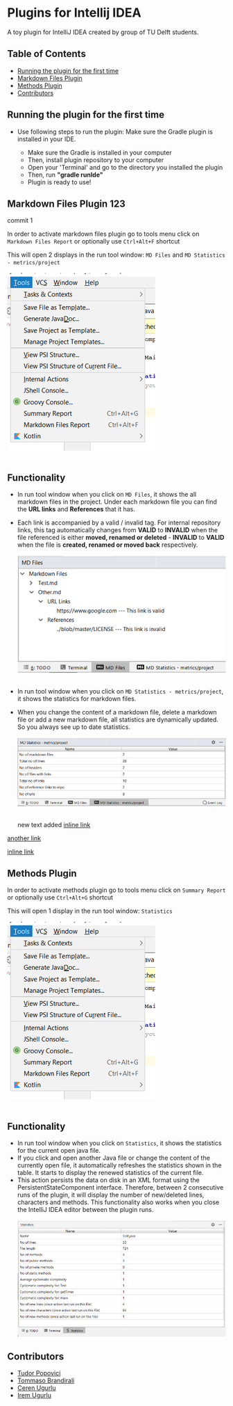 # Plugins for Intellij IDEA

A toy plugin for IntelliJ IDEA created by group of TU Delft students.

## Table of Contents
* [Running the plugin for the first time](#running-the-plugin-for-the-first-time)
* [Markdown Files Plugin](#markdown-files-plugin)
* [Methods Plugin](#methods-plugin)
* [Contributors](#contributors)

## Running the plugin for the first time
* Use following steps to run the plugin: 
Make sure the Gradle plugin is installed in your IDE.

  * Make sure the Gradle is installed in your computer
  * Then, install plugin repository to your computer
  * Open your 'Terminal' and go to the directory you installed the plugin
  * Then, run **"gradle runIde"**
  * Plugin is ready to use!

## Markdown Files Plugin 123
commit
1

In order to activate markdown files plugin go to tools menu click on `Markdown Files Report` 
or optionally use `Ctrl+Alt+F` shortcut

This will open 2 displays in the run tool window: `MD Files` and `MD Statistics - metrics/project` <br/><br/>
![Image of Tools Menu](images/image1.png)<br/><br/>

## Functionality
- In run tool window when you click on `MD Files`, it shows the all markdown files in the project. Under each markdown file you can find the **URL links** and **References** that it has.<br/>
- Each link is accompanied by a valid / invalid tag. For internal repository links, this tag
automatically changes from **VALID** to **INVALID** when the file referenced is either **moved, renamed or deleted** - **INVALID** to **VALID** when the
file is **created, renamed or moved back** respectively.<br/><br/>
![Image of MD Files](images/image4.png)<br/><br/>
- In run tool window when you click on `MD Statistics - metrics/project`, it shows the statistics for markdown files.<br/>
- When you change the content of a markdown file, delete a markdown file or add a new markdown file, all statistics are dynamically updated. So you always see up to date statistics.<br/><br/>
![Image of MD Statistics](images/image3.png)<br/><br/>





   
   
   
   
   new text added   [inline link](build.gradle#L25)

[another link](https://github.com/tudorpopovici1/demo-plugin-jetbrains-project/blame/master/src/main/java/actions/MarkdownAction.java#L38)


[inline link](build.gradle#L25)

[1]: https://www.jetbrains.com

## Methods Plugin
In order to activate methods plugin go to tools menu
click on `Summary Report` or optionally use `Ctrl+Alt+G` shortcut

This will open 1 display in the run tool window: `Statistics` <br/><br/>
![Image of Tools Menu](images/image1.png)<br/><br/>

## Functionality
- In run tool window when you click on `Statistics`, it shows the statistics for the current open java file.<br/>
- If you click and open another Java file or change the content of the currently open file, it automatically refreshes the statistics shown in the table. It starts to display the renewed statistics of the current file.
- This action persists the data on disk in an XML format using the PersistentStateComponent interface. Therefore, between 2 consecutive runs of the plugin, it will display the number of new/deleted lines, characters and methods. This functionality also works when you close the IntelliJ IDEA editor between the plugin runs.<br/><br/> 
![Image of Statistics](images/image2.png)

## Contributors
* [Tudor Popovici](https://github.com/tudorpopovici1)
* [Tommaso Brandirali](https://github.com/TommasoBrandirali)
* [Ceren Ugurlu](https://github.com/cugurlu)
* [Irem Ugurlu](https://github.com/iremugurlu)
